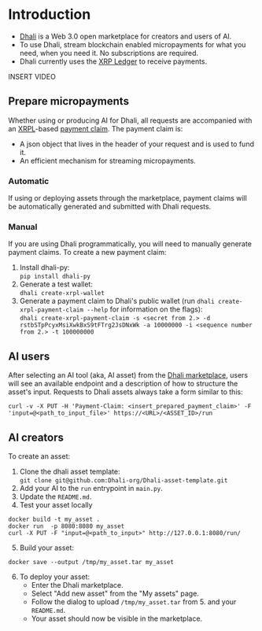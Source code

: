 # Introduction

* [Dhali](https://dhali.io) is a Web 3.0 open marketplace for creators and users of AI. 
* To use Dhali, stream blockchain enabled micropayments for what you need, when you need it. 
No subscriptions are required.
* Dhali currently uses the [XRP Ledger](https://xrpl.org/) to receive payments.

INSERT VIDEO

## Prepare micropayments

Whether using or producing AI for Dhali, all requests are accompanied 
with an [XRPL](https://xrpl.org/)-based [payment claim](https://xrpl.org/use-payment-channels.html).
The payment claim is:
* A json object that lives in the header of your request and is used to fund it.
* An efficient mechanism for streaming micropayments.

### Automatic

If using or deploying assets through the marketplace, payment claims will be automatically generated and submitted with Dhali requests.

### Manual

If you are using Dhali programmatically, you will need to manually generate payment claims. To create a new payment claim:
1. Install dhali-py:\
`pip install dhali-py`
2. Generate a test wallet:\
`dhali create-xrpl-wallet`
3. Generate a payment claim to Dhali's public wallet (run `dhali create-xrpl-payment-claim --help` for information on the flags):\
`dhali create-xrpl-payment-claim -s <secret from 2.> -d rstbSTpPcyxMsiXwkBxS9tFTrg2JsDNxWk -a 10000000 -i <sequence number from 2.> -t 100000000`


## AI users

After selecting an AI tool (aka, AI asset) from the [Dhali marketplace](https://dhali-app.web.app/#/), users will see an available endpoint and a description of how to structure the asset's input. Requests to Dhali assets always take a form similar to this:
```
curl -v -X PUT -H 'Payment-Claim: <insert_prepared_payment_claim>' -F 'input=@<path_to_input_file>' https://<URL>/<ASSET_ID>/run
```

## AI creators

To create an asset:
1. Clone the dhali asset template:\
`git clone git@github.com:Dhali-org/Dhali-asset-template.git`
2. Add your AI to the `run` entrypoint in `main.py`.
3. Update the `README.md`.
4. Test your asset locally
```
docker build -t my_asset .
docker run  -p 8080:8080 my_asset
curl -X PUT -F "input=@<path_to_input>" http://127.0.0.1:8080/run/
```
5. Build your asset:
```
docker save --output /tmp/my_asset.tar my_asset
```
6. To deploy your asset:
    * Enter the Dhali marketplace.
    * Select "Add new asset" from the "My assets" page.
    * Follow the dialog to upload `/tmp/my_asset.tar` from 5. and your `README.md`.
    * Your asset should now be visible in the marketplace.